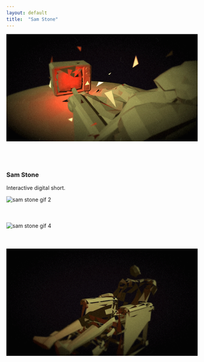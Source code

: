 ```yaml
---
layout: default
title:  "Sam Stone"
---
```


<div class="right">
  <div class="row">
    <div class="col-xs-12" style="padding-bottom:20px">
      <img src="/images/samStone_1.gif" class="img-responsive" alt="sam stone gif 1" style="padding-bottom: 2rem; max-width:100%">
    </div>
  </div>
  <h3 align="left">Sam Stone</h3>
  <p>Interactive digital short.</p>
  <div class="row">
    <div class="col-xs-12" style="padding-bottom:20px">
      <img src="/images/samStone_2.gif" class="img-responsive" alt="sam stone gif 2" style="padding-bottom: 2rem; max-width:100%">
    </div>
    <div class="col-xs-12" style="padding-bottom:20px">
      <img src="/images/samStone_4.gif" class="img-responsive" alt="sam stone gif 4" style="padding-bottom: 2rem; max-width:100%">
    </div>
    <div class="col-xs-12" style="padding-bottom:20px">
      <img src="/images/samStone_3.gif" class="img-responsive" alt="sam stone gif 3" style="padding-bottom: 2rem; max-width:100%">
    </div>
  </div>
</div>
